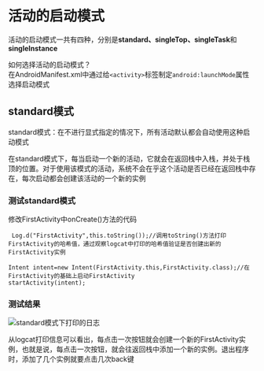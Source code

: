# 活动的启动模式
活动的启动模式一共有四种，分别是**standard、singleTop、singleTask**和**singleInstance**  

如何选择活动的启动模式？  
在AndroidManifest.xml中通过给`<activity>`标签制定`android:launchMode`属性选择启动模式  

## standard模式  
standard模式：在不进行显式指定的情况下，所有活动默认都会自动使用这种启动模式  

在standard模式下，每当启动一个新的活动，它就会在返回栈中入栈，并处于栈顶的位置。对于使用该模式的活动，系统不会在乎这个活动是否已经在返回栈中存在，每次启动都会创建该活动的一个新的实例 

### 测试standard模式  
修改FirstActivity中onCreate()方法的代码  

` Log.d("FirstActivity",this.toString());//调用toString()方法打印FirstActivity的哈希值，通过观察logcat中打印的哈希值验证是否创建出新的FirstActivity实例` 

`Intent intent=new Intent(FirstActivity.this,FirstActivity.class);//在FirstActivity的基础上启动FirstActivity`  
`startActivity(intent);`  

### 测试结果  
  
![standard模式下打印的日志](/img/standard.png)  

从logcat打印信息可以看出，每点击一次按钮就会创建一个新的FirstActivity实例，也就是说，每点击一次按钮，就会往返回栈中添加一个新的实例。退出程序时，添加了几个实例就要点击几次back键
